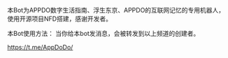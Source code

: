 本Bot为APPDO数字生活指南、浮生东京、APPDO的互联网记忆的专用机器人，使用开源项目NFD搭建，感谢开发者。

本Bot使用方法： 当你给本bot发消息，会被转发到以上频道的创建者。

https://t.me/AppDoDo/
